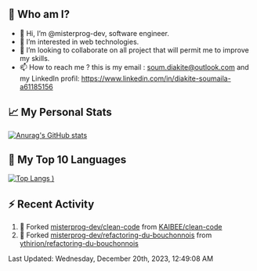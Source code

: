 ## **🔎 Who am I?**
- 👋 Hi, I’m @misterprog-dev, software engineer.
- 👀 I’m interested in web technologies.
- 💞️ I’m looking to collaborate on all project that will permit me to improve my skills.
- 📫 How to reach me ? this is my email : soum.diakite@outlook.com and my LinkedIn profil: https://www.linkedin.com/in/diakite-soumaila-a61185156


## **📈 My Personal Stats**
[![Anurag's GitHub stats](https://github-readme-stats.vercel.app/api?username=misterprog-dev&count_private=true&show_icons=true)](https://github.com/anuraghazra/github-readme-stats)

## **📣 My Top 10 Languages**
[![Top Langs](https://github-readme-stats.vercel.app/api/top-langs/?username=misterprog-dev&langs_count=10&layout=compact&hide=html,css&hide_title=true&&&show_icons=true)
)](https://github.com/anuraghazra/github-readme-stats)

## **⚡ Recent Activity**
<!--RECENT_ACTIVITY:start-->
1. 🔱 Forked [misterprog-dev/clean-code](https://github.com/misterprog-dev/clean-code) from [KAIBEE/clean-code](https://github.com/KAIBEE/clean-code)<br>
2. 🔱 Forked [misterprog-dev/refactoring-du-bouchonnois](https://github.com/misterprog-dev/refactoring-du-bouchonnois) from [ythirion/refactoring-du-bouchonnois](https://github.com/ythirion/refactoring-du-bouchonnois)<br>
<!--RECENT_ACTIVITY:end-->
<!--RECENT_ACTIVITY:last_update-->
Last Updated: Wednesday, December 20th, 2023, 12:49:08 AM
<!--RECENT_ACTIVITY:last_update_end-->

<!---
misterprog-dev/misterprog-dev is a ✨ special ✨ repository because its `README.md` (this file) appears on your GitHub profile.
You can click the Preview link to take a look at your changes.
--->


